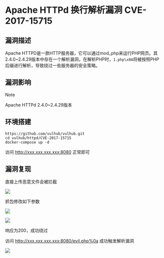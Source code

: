 # Apache HTTPd 换行解析漏洞 CVE-2017-15715

## 漏洞描述

Apache HTTPD是一款HTTP服务器，它可以通过mod_php来运行PHP网页。其2.4.0~2.4.29版本中存在一个解析漏洞，在解析PHP时，`1.php\x0A`将被按照PHP后缀进行解析，导致绕过一些服务器的安全策略。

## 漏洞影响

> [!NOTE]
>
> Apache HTTPd  2.4.0~2.4.29版本

## 环境搭建

```
https://github.com/vulhub/vulhub.git
cd vulhub/httpd/CVE-2017-15715
docker-compose up -d
```

访问 http://xxx.xxx.xxx.xxx:8080 正常即可

## 漏洞复现

直接上传恶意文件会被拦截

![](http://wikioss.peiqi.tech/vuln/httpd-1.png)

抓包修改如下参数

![](http://wikioss.peiqi.tech/vuln/httpd-3.png)

![](http://wikioss.peiqi.tech/vuln/httpd-2.png)

响应为200，成功绕过

访问 http://xxx.xxx.xxx.xxx:8080/evil.php%0a 成功触发解析漏洞

![](http://wikioss.peiqi.tech/vuln/httpd-4.png)